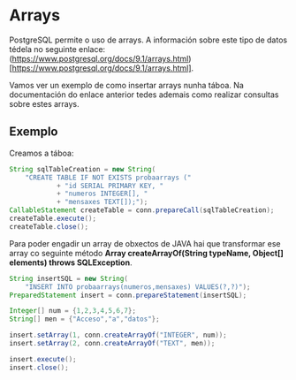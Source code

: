 # Arrays

PostgreSQL permite o uso de arrays. A información sobre este tipo de datos tédela no seguinte enlace: (https://www.postgresql.org/docs/9.1/arrays.html)[https://www.postgresql.org/docs/9.1/arrays.html].

Vamos ver un exemplo de como insertar arrays nunha táboa. Na documentación do enlace anterior tedes ademais como realizar consultas sobre estes arrays.

## Exemplo

Creamos a táboa:
```java
String sqlTableCreation = new String(
    "CREATE TABLE IF NOT EXISTS probaarrays ("
            + "id SERIAL PRIMARY KEY, "
            + "numeros INTEGER[], "
            + "mensaxes TEXT[]);");
CallableStatement createTable = conn.prepareCall(sqlTableCreation);
createTable.execute();
createTable.close();
```

Para poder engadir un array de obxectos de JAVA hai que transformar ese array co seguinte método **Array createArrayOf(String typeName, Object[] elements) throws SQLException**.

```java
String insertSQL = new String(
    "INSERT INTO probaarrays(numeros,mensaxes) VALUES(?,?)");
PreparedStatement insert = conn.prepareStatement(insertSQL);

Integer[] num = {1,2,3,4,5,6,7};
String[] men = {"Acceso","a","datos"};

insert.setArray(1, conn.createArrayOf("INTEGER", num));
insert.setArray(2, conn.createArrayOf("TEXT", men));

insert.execute();
insert.close();   
```
